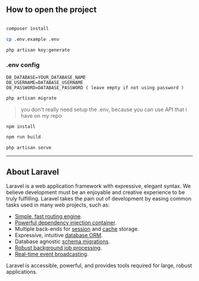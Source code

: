 

## How to open the project

```bash

composer install

cp .env.example .env

php artisan key:generate
```
### .env config
`
DB_DATABASE=YOUR_DATABASE_NAME
`
<br>
`
DB_USERNAME=DATABASE_USERNAME
`
<br>
`
DB_PASSWORD=DATABASE_PASSWORD ( leave empty if not using password )
`
<br>


```bash
php artisan migrate
```
> you don't really need setup the .env, because you can use API that i have on my repo

```bash
npm install

npm run build

php artisan serve
```

<hr>

## About Laravel

Laravel is a web application framework with expressive, elegant syntax. We believe development must be an enjoyable and creative experience to be truly fulfilling. Laravel takes the pain out of development by easing common tasks used in many web projects, such as:

- [Simple, fast routing engine](https://laravel.com/docs/routing).
- [Powerful dependency injection container](https://laravel.com/docs/container).
- Multiple back-ends for [session](https://laravel.com/docs/session) and [cache](https://laravel.com/docs/cache) storage.
- Expressive, intuitive [database ORM](https://laravel.com/docs/eloquent).
- Database agnostic [schema migrations](https://laravel.com/docs/migrations).
- [Robust background job processing](https://laravel.com/docs/queues).
- [Real-time event broadcasting](https://laravel.com/docs/broadcasting).

Laravel is accessible, powerful, and provides tools required for large, robust applications.
